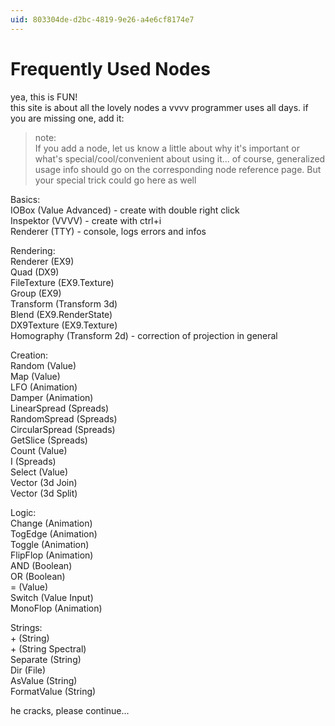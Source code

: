 ```yaml
---
uid: 803304de-d2bc-4819-9e26-a4e6cf8174e7
---
```


#  Frequently Used Nodes

yea, this is FUN!  
this site is about all the lovely nodes a vvvv programmer uses all days. if you are missing one, add it:  

>note:  
If you add a node, let us know a little about why it's important or what's special/cool/convenient about using it... of course, generalized usage info should go on the corresponding node reference page. But your special trick could go here as well  
  

Basics:  
<span class="node">IOBox (Value Advanced)</span> - create with double right click  
<span class="node">Inspektor (VVVV)</span> - create with ctrl+i  
<span class="node">Renderer (TTY)</span> - console, logs errors and infos  

Rendering:  
<span class="node">Renderer (EX9)</span>  
<span class="node">Quad (DX9)</span>  
<span class="node">FileTexture (EX9.Texture)</span>  
<span class="node">Group (EX9)</span>  
<span class="node">Transform (Transform 3d)</span>  
<span class="node">Blend (EX9.RenderState)</span>  
<span class="node">DX9Texture (EX9.Texture)</span>  
<span class="node">Homography (Transform 2d)</span> - correction of projection in general  


Creation:  
<span class="node">Random (Value)</span>  
<span class="node">Map (Value)</span>  
<span class="node">LFO (Animation)</span>  
<span class="node">Damper (Animation)</span>  
<span class="node">LinearSpread (Spreads)</span>  
<span class="node">RandomSpread (Spreads)</span>  
<span class="node">CircularSpread (Spreads)</span>  
<span class="node">GetSlice (Spreads)</span>  
<span class="node">Count (Value)</span>  
<span class="node">I (Spreads)</span>  
<span class="node">Select (Value)</span>  
<span class="node">Vector (3d Join)</span>  
<span class="node">Vector (3d Split)</span>  

Logic:  
<span class="node">Change (Animation)</span>  
<span class="node">TogEdge (Animation)</span>  
<span class="node">Toggle (Animation)</span>  
<span class="node">FlipFlop (Animation)</span>  
<span class="node">AND (Boolean)</span>  
<span class="node">OR (Boolean)</span>  
<span class="node">= (Value)</span>  
<span class="node">Switch (Value Input)</span>  
<span class="node">MonoFlop (Animation)</span>  

Strings:  
<span class="node">+ (String)</span>  
<span class="node">+ (String Spectral)</span>  
<span class="node">Separate (String)</span>  
<span class="node">Dir (File)</span>  
<span class="node">AsValue (String)</span>  
<span class="node">FormatValue (String)</span>  

he cracks, please continue...